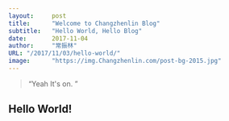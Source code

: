```yaml
---
layout:     post 
title:      "Welcome to Changzhenlin Blog"
subtitle:   "Hello World, Hello Blog"
date:       2017-11-04
author:     "常振林"
URL: "/2017/11/03/hello-world/"
image:      "https://img.Changzhenlin.com/post-bg-2015.jpg"
---
```


> “Yeah It's on. ”


## Hello World!
